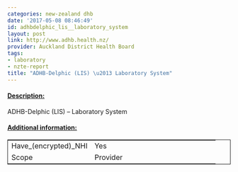 ```yaml
---
categories: new-zealand dhb
date: '2017-05-08 08:46:49'
id: adhbdelphic_lis__laboratory_system
layout: post
link: http://www.adhb.health.nz/
provider: Auckland District Health Board
tags:
- laboratory
- nzte-report
title: "ADHB-Delphic (LIS) \u2013 Laboratory System"
---
```



 <h4> <u>Description:</u> </h4>
ADHB-Delphic (LIS) – Laboratory System
 <h4> <u>Additional information:</u> </h4>
 <table style="border: 1px solid">
 <tr> <td width="40%">Have_(encrypted)_NHI</td> <td>Yes</td> </tr>
 <tr> <td width="40%">Scope</td> <td>Provider</td> </tr>
 </table>
